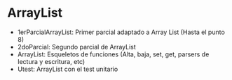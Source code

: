 # ArrayList
- 1erParcialArrayList: Primer parcial adaptado a Array List (Hasta el punto 8)
- 2doParcial: Segundo parcial de ArrayList
- ArrayList: Esqueletos de funciones (Alta, baja, set, get, parsers de lectura y escritura, etc)
- Utest: ArrayList con el test unitario